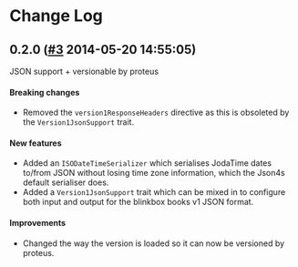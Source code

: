 # Change Log

## 0.2.0 ([#3](https://git.mobcastdev.com/Platform/common-spray/pull/3) 2014-05-20 14:55:05)

JSON support + versionable by proteus

#### Breaking changes

- Removed the `version1ResponseHeaders` directive as this is obsoleted
by the `Version1JsonSupport` trait.

#### New features

- Added an `ISODateTimeSerializer` which serialises JodaTime dates
to/from JSON without losing time zone information, which the Json4s
default serialiser does.
- Added a `Version1JsonSupport` trait which can be mixed in to
configure both input and output for the blinkbox books v1 JSON format.

#### Improvements

- Changed the way the version is loaded so it can now be versioned by proteus.

